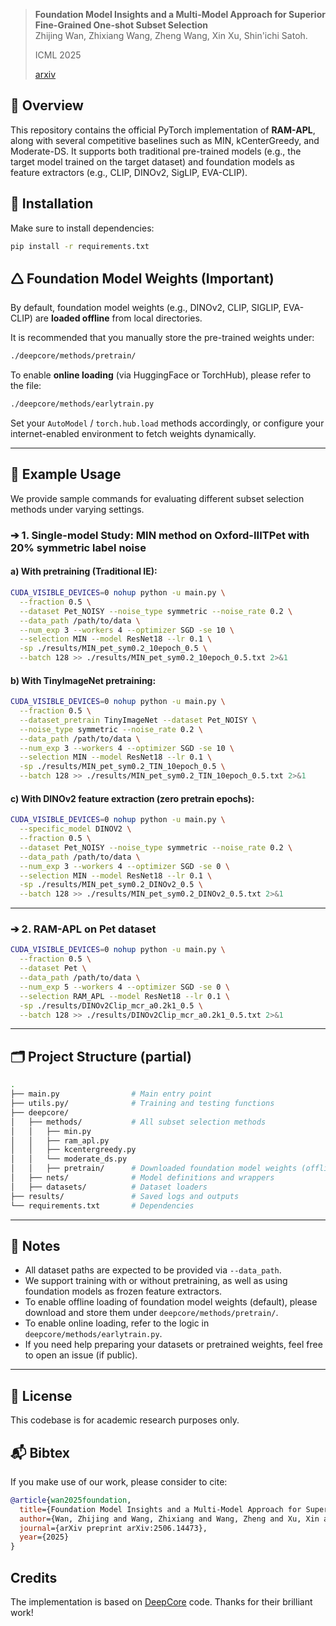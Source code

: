 > **Foundation Model Insights and a Multi-Model Approach for Superior Fine-Grained One-shot Subset Selection**  
> Zhijing Wan, Zhixiang Wang, Zheng Wang, Xin Xu, Shin'ichi Satoh.
> 
> ICML 2025
>
> [arxiv](https://arxiv.org/pdf/2506.14473)

## 📌 Overview
This repository contains the official PyTorch implementation of **RAM-APL**, along with several competitive baselines such as MIN, kCenterGreedy, and Moderate-DS. It supports both traditional pre-trained models (e.g., the target model trained on the target dataset) and foundation models as feature extractors (e.g., CLIP, DINOv2, SigLIP, EVA-CLIP).

## 🔧 Installation

Make sure to install dependencies:

```bash
pip install -r requirements.txt
```

## 🛆 Foundation Model Weights (Important)

By default, foundation model weights (e.g., DINOv2, CLIP, SIGLIP, EVA-CLIP) are **loaded offline** from local directories.

It is recommended that you manually store the pre-trained weights under:

```bash
./deepcore/methods/pretrain/
```

To enable **online loading** (via HuggingFace or TorchHub), please refer to the file:

```bash
./deepcore/methods/earlytrain.py
```

Set your `AutoModel` / `torch.hub.load` methods accordingly, or configure your internet-enabled environment to fetch weights dynamically.

---

## 🧪 Example Usage

We provide sample commands for evaluating different subset selection methods under varying settings.

### ➔ 1. Single-model Study: MIN method on Oxford-IIITPet with 20% symmetric label noise

#### a) With pretraining (Traditional IE):

```bash
CUDA_VISIBLE_DEVICES=0 nohup python -u main.py \
  --fraction 0.5 \
  --dataset Pet_NOISY --noise_type symmetric --noise_rate 0.2 \
  --data_path /path/to/data \
  --num_exp 3 --workers 4 --optimizer SGD -se 10 \
  --selection MIN --model ResNet18 --lr 0.1 \
  -sp ./results/MIN_pet_sym0.2_10epoch_0.5 \
  --batch 128 >> ./results/MIN_pet_sym0.2_10epoch_0.5.txt 2>&1
```

#### b) With TinyImageNet pretraining:

```bash
CUDA_VISIBLE_DEVICES=0 nohup python -u main.py \
  --fraction 0.5 \
  --dataset_pretrain TinyImageNet --dataset Pet_NOISY \
  --noise_type symmetric --noise_rate 0.2 \
  --data_path /path/to/data \
  --num_exp 3 --workers 4 --optimizer SGD -se 10 \
  --selection MIN --model ResNet18 --lr 0.1 \
  -sp ./results/MIN_pet_sym0.2_TIN_10epoch_0.5 \
  --batch 128 >> ./results/MIN_pet_sym0.2_TIN_10epoch_0.5.txt 2>&1
```

#### c) With DINOv2 feature extraction (zero pretrain epochs):

```bash
CUDA_VISIBLE_DEVICES=0 nohup python -u main.py \
  --specific_model DINOV2 \
  --fraction 0.5 \
  --dataset Pet_NOISY --noise_type symmetric --noise_rate 0.2 \
  --data_path /path/to/data \
  --num_exp 3 --workers 4 --optimizer SGD -se 0 \
  --selection MIN --model ResNet18 --lr 0.1 \
  -sp ./results/MIN_pet_sym0.2_DINOv2_0.5 \
  --batch 128 >> ./results/MIN_pet_sym0.2_DINOv2_0.5.txt 2>&1
```

---

### ➔ 2. RAM-APL on Pet dataset

```bash
CUDA_VISIBLE_DEVICES=0 nohup python -u main.py \
  --fraction 0.5 \
  --dataset Pet \
  --data_path /path/to/data \
  --num_exp 5 --workers 4 --optimizer SGD -se 0 \
  --selection RAM_APL --model ResNet18 --lr 0.1 \
  -sp ./results/DINOv2Clip_mcr_a0.2k1_0.5 \
  --batch 128 >> ./results/DINOv2Clip_mcr_a0.2k1_0.5.txt 2>&1
```

---

## 🗂 Project Structure (partial)

```bash
.
├── main.py                # Main entry point
├── utils.py/              # Training and testing functions
├── deepcore/
│   ├── methods/           # All subset selection methods
│   │   ├── min.py
│   │   ├── ram_apl.py
│   │   ├── kcentergreedy.py
│   │   └── moderate_ds.py
│   │   ├── pretrain/      # Downloaded foundation model weights (offline mode)
│   ├── nets/              # Model definitions and wrappers
│   ├── datasets/          # Dataset loaders
├── results/               # Saved logs and outputs
└── requirements.txt       # Dependencies
```

---

## 📌 Notes

* All dataset paths are expected to be provided via `--data_path`.
* We support training with or without pretraining, as well as using foundation models as frozen feature extractors.
* To enable offline loading of foundation model weights (default), please download and store them under `deepcore/methods/pretrain/`.
* To enable online loading, refer to the logic in `deepcore/methods/earlytrain.py`.
* If you need help preparing your datasets or pretrained weights, feel free to open an issue (if public).

---

## 📜 License

This codebase is for academic research purposes only.

## 📬 Bibtex
If you make use of our work, please consider to cite:

```bibtex
@article{wan2025foundation,
  title={Foundation Model Insights and a Multi-Model Approach for Superior Fine-Grained One-shot Subset Selection},
  author={Wan, Zhijing and Wang, Zhixiang and Wang, Zheng and Xu, Xin and Satoh, Shin'ichi},
  journal={arXiv preprint arXiv:2506.14473},
  year={2025}
}
```

## Credits
The implementation is based on [DeepCore](https://github.com/PatrickZH/DeepCore) code. Thanks for their brilliant work!
